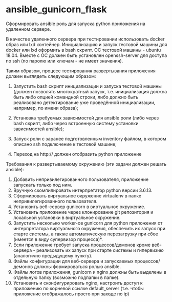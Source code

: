 # ansible_gunicorn_flask

Сформировать ansible роль для запуска python приложения на удаленном сервере.

В качестве удаленного сервера при тестировании использовать docker образ или lxd контейнер. Инициализацию и запуск тестовой машины для docker или lxd оформить в bash скрипт. ОС тестовой машины - ubuntu 18.04. Вместе с ОС должен быть установлен openssh-server для доступа по ssh (по паролю или ключам - не имеет значения).

Таким образом, процесс тестирования развертывания приложения должен выглядеть следующим образом:

1. Запустить bash скрипт инициализации и запуска тестовой машины (должен позволять многократный запуск, т.е. инициализация должна быть либо опцией командной строки, либо должно быть реализовано детектирование уже проведённой инициализации, например, по
имени образа);

2. Установка требуемых зависимостей для ansible роли (либо через bash скрипт, либо через встроенную систему установки зависимостей ansible);

3. Запуск роли с заранее подготовленным inventory файлом, в котором описано ssh подключение к тестовой машине;

4. Переход на http://<ip docker> должен отобразить python приложение

Требования к развертываемому окружению (эти задачи должен решать ansible):

1. Добавить непривилегированного пользователя, приложение запускать только под ним.
2. Вручную скомпилировать интерпретатор python версии 3.6.13.
3. Сформировать виртуальное окружение virtualenv в папке непривилегированного пользователя.
4. Установить веб-сервер gunicorn в виртуальное окружение.
5. Установить приложение через клонирование git репозитория и локальной установки в виртуальное окружение.
6. Запустить несколько worker-ов gunicorn для python приложения от интерпретатора виртуального окружения, обеспечить их запуск при старте системы, а также автоматическую перезагрузку при сбое (имеется в виду супервизор процесса)*.
7. Если приложение требует запуска процессов/демонов кроме веб-сервера - реализовать их запуск при старте системы и гипервизию (аналогично предыдущему пункту).
8. Файлы конфигурации для веб-сервера и запускаемых процессов/демонов должны формироваться ролью ansible.
9. Файлы логов приложения, gunicorn и nginx должны быть выделены в отдельную папку (возможно подпапки в папке).
10. Установить и сконфигурировать nginx, настроить доступ к приложению по корневой ссылке default_server (т.е. чтобы приложение отображалось просто при заходе по ip)

